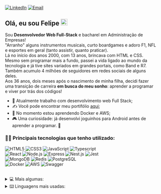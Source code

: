 [<img align="center" alt="LinkedIn" src="https://img.shields.io/badge/LinkedIn-0077B5?logo=linkedin&logoColor=white" />][linkedin]
[<img align="center" alt="Email" src="https://img.shields.io/badge/Microsoft_Outlook-0078D4?logo=microsoft-outlook&logoColor=white" />][email]  


## Olá, eu sou Felipe <img alt="Oi!"  width="22px" src="https://github.com/TheDudeThatCode/TheDudeThatCode/blob/master/Assets/Hi.gif?raw=true"/>

Sou **Desenvolvedor Web Full-Stack** e bacharel em Administração de Empresas!  
"Arranho" alguns instrumentos musicais, curto boardgames e adoro F1, NFL e esportes em geral (tanto assistir, quanto praticar).  
Lá no início dos anos 2000, com 13 anos, brincava com  HTML e CSS. Mesmo sem programar mais a fundo, passei a vida ligado ao mundo da tecnologia e já tive sites variados em grandes portais, como Band e R7. Também acumulo 4 milhões de seguidores em redes sociais de alguns deles.  
Aos 36 anos, dois meses após o nascimento de minha filha, decidi fazer uma transição de carreira **em busca do meu sonho**: aprender a programar e viver por trás dos códigos!  

- 🔭 Atualmente trabalho com desenvolvimento web Full Stack;
- ✍ Você pode encontrar meu portifólio [aqui][repositorio];
- 🌱 No momento estou aprendendo Docker e AWS;
- 🎮 Uma curiosidade: já desenvolvi joguinhos para Android antes de aprender a programar. 🤨  

### 🧑‍💻 Principais tecnologias que tenho utilizado:
![HTML5](https://img.shields.io/badge/HTML-E34F26.svg?logo=html5&logoColor=white)
![CSS3](https://img.shields.io/badge/CSS3-1572B6?&logo=css3&logoColor=white)
![JavaScript](https://img.shields.io/badge/JavaScript-323330?&logo=javascript&logoColor=F7DF1E)
![Typescript](https://img.shields.io/badge/TypeScript-007ACC?&logo=typescript&logoColor=white)
  <br>
![React](https://img.shields.io/badge/React-20232A?&logo=react&logoColor=61DAFB)
![Node.js](https://img.shields.io/badge/Node%20js-339933?&logo=nodedotjs&logoColor=white)
![Express](https://img.shields.io/badge/Express%20js-000000?&logo=express&logoColor=white)
![Nest.js](https://img.shields.io/badge/nestjs-E0234E?&logo=nestjs&logoColor=white)
![Jest](https://img.shields.io/badge/Jest-C21325?&logo=jest&logoColor=white)
  <br>
![MongoDB](https://img.shields.io/badge/MongoDB-4EA94B?&logo=mongodb&logoColor=white)
![Redis](https://img.shields.io/badge/redis-%23DD0031.svg?&logo=redis&logoColor=white)
![PostgreSQL](https://img.shields.io/badge/PostgreSQL-316192?&logo=postgresql&logoColor=white)
  <br>
![Docker](https://img.shields.io/badge/Docker-2CA5E0?&logo=docker&logoColor=white)
![AWS](https://img.shields.io/badge/Amazon_AWS-FF9900?&logo=amazonaws&logoColor=white)
![Swagger](https://img.shields.io/badge/Swagger-85EA2D?&logo=Swagger&logoColor=white)

<br>

<details>
  <summary>💻 Mais algumas:</summary>
  <br>
    ![npm](https://img.shields.io/badge/npm-CB3837?&logo=npm&logoColor=white)
    ![ts-node](https://img.shields.io/badge/ts--node-3178C6?&logo=ts-node&logoColor=white)
    ![Styled-components](https://img.shields.io/badge/styled--components-DB7093?logo=styled-components&logoColor=white)
    ![Prisma](https://img.shields.io/badge/Prisma-3982CE?&logo=Prisma&logoColor=white)
    ![JWT](https://img.shields.io/badge/JWT-000000?&logo=JSON%20web%20tokens&logoColor=white)
    ![Axios](https://img.shields.io/badge/axios-671ddf?&logo=axios&logoColor=white)
  <br>
    ![Figma](https://img.shields.io/badge/Figma-F24E1E?&logo=figma&logoColor=white)
    ![VSCode](https://img.shields.io/badge/VSCode-0078D4?&logo=visual%20studio%20code&logoColor=white)
    ![Git](https://img.shields.io/badge/Git-F05033.svg?logo=git&logoColor=white)
    ![GitHub](https://img.shields.io/badge/GitHub-100000?&logo=github&logoColor=white)
    ![Linux](https://img.shields.io/badge/Linux-FCC624.svg?logo=linux&logoColor=white)
    <img align="center" alt="npm" src="https://img.shields.io/badge/npm-CB3837?&logo=npm&logoColor=white" />
</details>

<details>
<summary>⌨️ Linguagens mais usadas:</summary>
  <br>
    ![Stats](https://github-readme-stats.vercel.app/api/top-langs?username=felipeiasbik&show_icons=true&locale=en&layout=compact&theme=dark" alt="felipeiasbik)
</details>

[repositorio]: https://github.com/felipeiasbik?tab=repositories
[email]: mailto:felipeiasik@hotmail.com
[linkedin]: https://www.linkedin.com/in/felipeiasbik/
